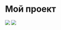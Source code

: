 <h1>Мой проект</h1>
<img src="http://news-salsk.ru/wp-content/uploads/2022/03/902094321681d6f36f4f89af452ea21e.jpg">
<img src="https://i06.fotocdn.net/s122/5f2846b78b0a94bd/public_pin_l/2782965955.jpg">
